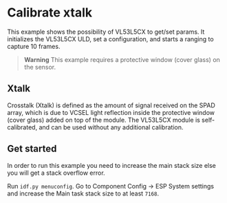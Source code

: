 # Calibrate xtalk
This example shows the possibility of VL53L5CX to get/set params. It initializes the VL53L5CX ULD, set a configuration, and starts a ranging to capture 10 frames.

> **Warning**
> This example requires a protective window (cover glass) on the sensor.

## Xtalk
Crosstalk (Xtalk) is defined as the amount of signal received on the SPAD array, which is due to VCSEL light reflection inside the protective window (cover glass) added on top of the module. The VL53L5CX module is self-calibrated, and can be used without any additional calibration.
## Get started
In order to run this example you need to increase the main stack size else you will get a stack overflow error.

Run `idf.py menuconfig`. Go to Component Config -> ESP System settings and increase the Main task stack size to at least `7168`.

